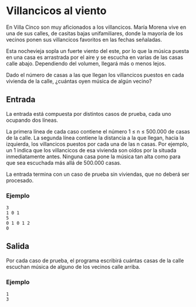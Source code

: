 # Villancicos al viento

En Villa Cinco son muy aficionados a los villancicos. María Morena vive en una de sus calles, de casitas bajas unifamiliares, donde la mayoría de los vecinos ponen sus villancicos favoritos en las fechas señaladas.

Esta nochevieja sopla un fuerte viento del este, por lo que la música puesta en una casa es arrastrada por el aire y se escucha en varias de las casas calle abajo. Dependiendo del volumen, llegará más o menos lejos.

Dado el número de casas a las que llegan los villancicos puestos en cada vivienda de la calle, ¿cuántas oyen música de algún vecino?

## Entrada

La entrada está compuesta por distintos casos de prueba, cada uno ocupando dos líneas.

La primera línea de cada caso contiene el número 1 ≤ n ≤ 500.000 de casas de la calle. La segunda línea contiene la distancia a la que llegan, hacia la izquierda, los villancicos puestos por cada una de las n casas. Por ejemplo, un 1 indica que los villancicos de esa vivienda son oídos por la situada inmediatamente antes. Ninguna casa pone la música tan alta como para que sea escuchada más allá de 500.000 casas.

La entrada termina con un caso de prueba sin viviendas, que no deberá ser procesado.

### Ejemplo

```
3
1 0 1
5
0 1 0 1 2
0

```

## Salida

Por cada caso de prueba, el programa escribirá cuántas casas de la calle escuchan música de alguno de los vecinos calle arriba.

### Ejemplo

```
1
3
```